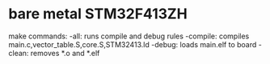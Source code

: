 # bare metal STM32F413ZH
make commands:
	-all: runs compile and debug rules
	-compile: compiles main.c,vector_table.S,core.S,STM32413.ld
	-debug: loads main.elf to board
	-clean: removes *.o and *.elf
	
